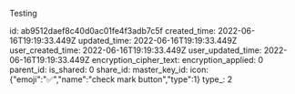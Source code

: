 Testing

id: ab9512daef8c40d0ac01fe4f3adb7c5f
created_time: 2022-06-16T19:19:33.449Z
updated_time: 2022-06-16T19:19:33.449Z
user_created_time: 2022-06-16T19:19:33.449Z
user_updated_time: 2022-06-16T19:19:33.449Z
encryption_cipher_text: 
encryption_applied: 0
parent_id: 
is_shared: 0
share_id: 
master_key_id: 
icon: {"emoji":"✅","name":"check mark button","type":1}
type_: 2
